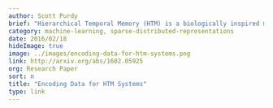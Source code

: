 ```yaml
---
author: Scott Purdy
brief: "Hierarchical Temporal Memory (HTM) is a biologically inspired machine intelligence technology that mimics the architecture and processes of the neocortex. In this white paper we describe how to encode data as Sparse Distributed Representations (SDRs) for use in HTM systems. We explain several existing encoders, which are available through the open source project called NuPIC, and we discuss requirements for creating encoders for new types of data."
category: machine-learning, sparse-distributed-representations
date: 2016/02/18
hideImage: true
image: ../images/encoding-data-for-htm-systems.png
link: http://arxiv.org/abs/1602.05925
org: Research Paper
sort: n
title: "Encoding Data for HTM Systems"
type: link
---
```

